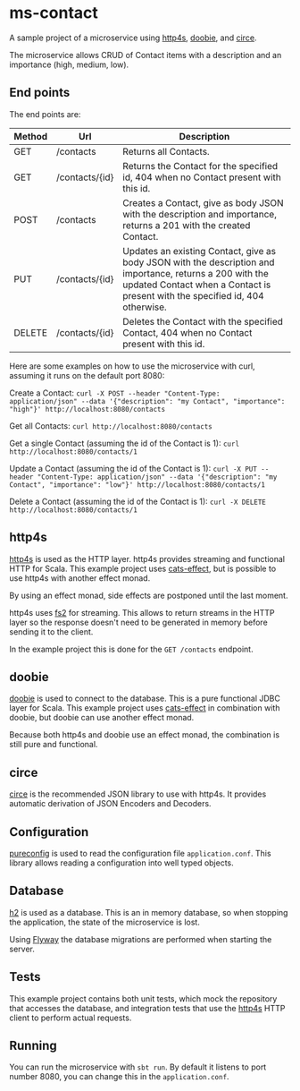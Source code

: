 # ms-contact
A sample project of a microservice using [http4s](http://http4s.org/), [doobie](http://tpolecat.github.io/doobie/),
and [circe](https://github.com/circe/circe).

The microservice allows CRUD of Contact items with a description and an importance (high, medium, low).

## End points
The end points are:

Method | Url            | Description
------ | -------------- | -----------
GET    | /contacts      | Returns all Contacts.
GET    | /contacts/{id} | Returns the Contact for the specified id, 404 when no Contact present with this id.
POST   | /contacts      | Creates a Contact, give as body JSON with the description and importance, returns a 201 with the created Contact.
PUT    | /contacts/{id} | Updates an existing Contact, give as body JSON with the description and importance, returns a 200 with the updated Contact when a Contact is present with the specified id, 404 otherwise.
DELETE | /contacts/{id} | Deletes the Contact with the specified Contact, 404 when no Contact present with this id.

Here are some examples on how to use the microservice with curl, assuming it runs on the default port 8080:

Create a Contact:
```curl -X POST --header "Content-Type: application/json" --data '{"description": "my Contact", "importance": "high"}' http://localhost:8080/contacts```

Get all Contacts:
```curl http://localhost:8080/contacts```

Get a single Contact (assuming the id of the Contact is 1):
```curl http://localhost:8080/contacts/1```

Update a Contact (assuming the id of the Contact is 1):
```curl -X PUT --header "Content-Type: application/json" --data '{"description": "my Contact", "importance": "low"}' http://localhost:8080/contacts/1```

Delete a Contact (assuming the id of the Contact is 1):
```curl -X DELETE http://localhost:8080/contacts/1```

## http4s
[http4s](http://http4s.org/) is used as the HTTP layer. http4s provides streaming and functional HTTP for Scala.
This example project uses [cats-effect](https://github.com/typelevel/cats-effect), but is possible to use
http4s with another effect monad.

By using an effect monad, side effects are postponed until the last moment.

http4s uses [fs2](https://github.com/functional-streams-for-scala/fs2) for streaming. This allows to return
streams in the HTTP layer so the response doesn't need to be generated in memory before sending it to the client.

In the example project this is done for the `GET /contacts` endpoint.

## doobie
[doobie](http://tpolecat.github.io/doobie/) is used to connect to the database. This is a pure functional JDBC layer for Scala.
This example project uses [cats-effect](https://github.com/typelevel/cats-effect) in combination with doobie,
but doobie can use another effect monad.

Because both http4s and doobie use an effect monad, the combination is still pure and functional.

## circe
[circe](https://github.com/circe/circe) is the recommended JSON library to use with http4s. It provides
automatic derivation of JSON Encoders and Decoders.

## Configuration
[pureconfig](https://github.com/pureconfig/pureconfig) is used to read the configuration file `application.conf`.
This library allows reading a configuration into well typed objects.

## Database
[h2](http://www.h2database.com/) is used as a database. This is an in memory database, so when stopping the application, the state of the
microservice is lost.

Using [Flyway](https://flywaydb.org/) the database migrations are performed when starting the server.

## Tests
This example project contains both unit tests, which mock the repository that accesses the database, and
integration tests that use the [http4s](http://http4s.org/) HTTP client to perform actual requests.

## Running
You can run the microservice with `sbt run`. By default it listens to port number 8080, you can change
this in the `application.conf`.
